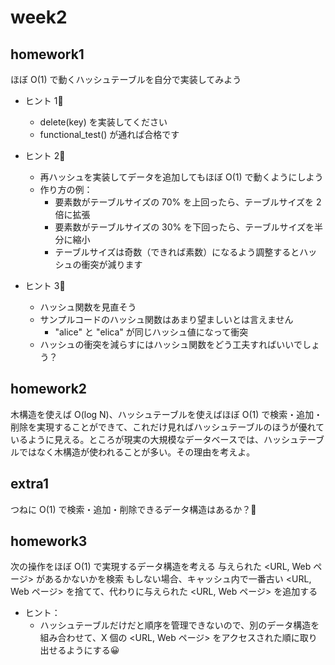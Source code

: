 # week2
## homework1
ほぼ O(1) で動くハッシュテーブルを自分で実装してみよう

- ヒント 1🤗
    - delete(key) を実装してください
    - functional_test() が通れば合格です

- ヒント 2🤗
    - 再ハッシュを実装してデータを追加してもほぼ O(1) で動くようにしよう
    - 作り方の例：
        - 要素数がテーブルサイズの 70% を上回ったら、テーブルサイズを 2 倍に拡張
        - 要素数がテーブルサイズの 30% を下回ったら、テーブルサイズを半分に縮小
        - テーブルサイズは奇数（できれば素数）になるよう調整するとハッシュの衝突が減ります

- ヒント 3🤗
    - ハッシュ関数を見直そう
    - サンプルコードのハッシュ関数はあまり望ましいとは言えません
        - "alice" と "elica" が同じハッシュ値になって衝突
    - ハッシュの衝突を減らすにはハッシュ関数をどう工夫すればいいでしょう？

## homework2
木構造を使えば O(log N)、ハッシュテーブルを使えばほぼ O(1) で検索・追加・削除を実現することができて、これだけ見ればハッシュテーブルのほうが優れているように見える。ところが現実の大規模なデータベースでは、ハッシュテーブルではなく木構造が使われることが多い。その理由を考えよ。

## extra1
つねに O(1) で検索・追加・削除できるデータ構造はあるか？🤔

## homework3
次の操作をほぼ O(1) で実現するデータ構造を考える
与えられた <URL, Web ページ> があるかないかを検索
もしない場合、キャッシュ内で一番古い <URL, Web ページ> を捨てて、代わりに与えられた <URL, Web ページ> を追加する
- ヒント：
    - ハッシュテーブルだけだと順序を管理できないので、別のデータ構造を組み合わせて、X 個の <URL, Web ページ> をアクセスされた順に取り出せるようにする😀


